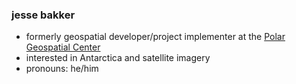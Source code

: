 ### jesse bakker 

- formerly geospatial developer/project implementer at the [Polar Geospatial Center](https://github.com/PolarGeospatialCenter?q=&type=&language=&sort=)
- interested in Antarctica and satellite imagery
- pronouns: he/him
<!-- - work email: bakke557@umn.edu -->


<!--
**bakkerbakker/bakkerbakker** is a ✨ _special_ ✨ repository because its `README.md` (this file) appears on your GitHub profile.

Here are some ideas to get you started:

- 🔭 I’m currently working on ...
- 🌱 I’m currently learning ...
- 👯 I’m looking to collaborate on ...
- 🤔 I’m looking for help with ...
- 💬 Ask me about ...
- 📫 How to reach me: ...
- 😄 Pronouns: ...
- ⚡ Fun fact: ...
-->
